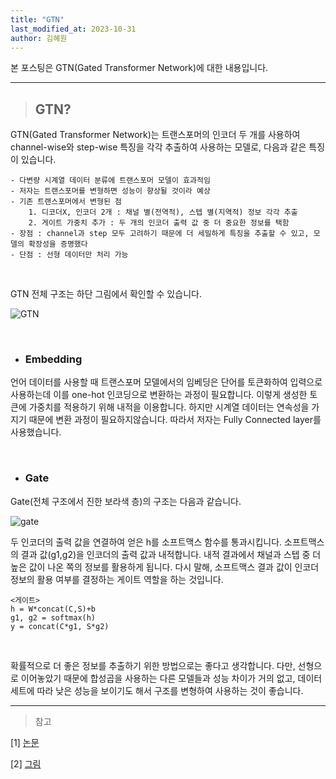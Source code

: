 ```yaml
---
title: "GTN"
last_modified_at: 2023-10-31
author: 김혜원
---
```


본 포스팅은 GTN(Gated Transformer Network)에 대한 내용입니다.


---

> ## GTN?

GTN(Gated Transformer Network)는 트랜스포머의 인코더 두 개를 사용하여 channel-wise와 step-wise 특징을 각각 추출하여 사용하는 모델로, 다음과 같은 특징이 있습니다.


    - 다변량 시계열 데이터 분류에 트랜스포머 모델이 효과적임
    - 저자는 트랜스포머를 변형하면 성능이 향상될 것이라 예상
    - 기존 트랜스포머에서 변형된 점
        1. 디코더X, 인코더 2개 : 채널 별(전역적), 스텝 별(지역적) 정보 각각 추출
        2. 게이트 가중치 추가 : 두 개의 인코더 출력 값 중 더 중요한 정보를 택함
    - 장점 : channel과 step 모두 고려하기 때문에 더 세밀하게 특징을 추출할 수 있고, 모델의 확장성을 증명했다
    - 단점 : 선형 데이터만 처리 가능

&nbsp;

GTN 전체 구조는 하단 그림에서 확인할 수 있습니다.

![GTN](https://github.com/khw927/epozen-dt.github.io/assets/107157737/4145af83-2ef6-46c3-b3ba-ac4729a6c5d1)

&nbsp;

* ### Embedding

언어 데이터를 사용할 때 트랜스포머 모델에서의 임베딩은 단어를 토큰화하여 입력으로 사용하는데 이를 one-hot 인코딩으로 변환하는 과정이 필요합니다. 이렇게 생성한 토큰에 가중치를 적용하기 위해 내적을 이용합니다.  하지만 시계열 데이터는 연속성을 가지기 때문에 변환 과정이 필요하지않습니다. 따라서 저자는  Fully Connected layer를 사용했습니다. 

&nbsp;

* ### Gate

Gate(전체 구조에서 진한 보라색 층)의 구조는 다음과 같습니다. 

![gate](https://github.com/khw927/epozen-dt.github.io/assets/107157737/aa6b5d27-0503-4243-986a-76113d60b031)

두 인코더의 출력 값을 연결하여 얻은 h를 소프트맥스 함수를 통과시킵니다. 소프트맥스의 결과 값(g1,g2)을 인코더의 출력 값과 내적합니다. 내적 결과에서 채널과 스텝 중 더  높은 값이 나온 쪽의 정보를 활용하게 됩니다. 다시 말해, 소프트맥스 결과 값이 인코더 정보의 활용 여부를 결정하는 게이트 역할을 하는 것입니다.

    <게이트>
    h = W*concat(C,S)+b
    g1, g2 = softmax(h)
    y = concat(C*g1, S*g2)

&nbsp;

확률적으로 더 좋은 정보를 추출하기 위한 방법으로는 좋다고 생각합니다. 다만, 선형으로 이어놓았기 때문에 합성곱을 사용하는 다른 모델들과 성능 차이가 거의 없고, 데이터세트에 따라 낮은 성능을 보이기도 해서 구조를 변형하여 사용하는 것이 좋습니다.

------
> 참고

[1] [논문](https://arxiv.org/abs/2103.14438)

[2] [그림](https://greeksharifa.github.io/paper_review/2022/08/31/gated-transformer/)
